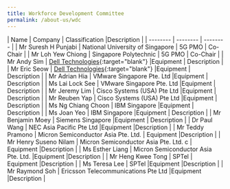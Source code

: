 ```yaml
---
title: Workforce Development Committee
permalink: /about-us/wdc
---
```

| Name | Company | Classification |Description |
| -------- | -------- | -------- |
| Mr Suresh H Punjabi |  National University of Singapore  |  5G PMO   | Co-Chair   |
| Mr Loh Yew Chiong    | Singapore Polytechnic   | 5G PMO   | Co-Chair   |
| Mr Andy Sim   |  [Dell Technologies](https://www.delltechnologies.com/en-sg/contactus.htm){:target="blank"}  |Equipment  | Description  |
| Mr Eric Seow     |  [Dell Technologies](https://www.delltechnologies.com/en-sg/contactus.htm){:target="blank"}   |Equipment  | Description  |
| Mr Adrian Hia  |  VMware Singapore Pte. Ltd   |Equipment  | Description  |
| Ms Lai Lock See |  VMware Singapore Pte. Ltd   |Equipment  | Description  |
| Mr Jeremy Lim    |  Cisco Systems (USA) Pte Ltd  |Equipment  | Description  |
| Mr Reuben Yap     | Cisco Systems (USA) Pte Ltd |Equipment  | Description  |
| Ms Ng Chiang Choon     |  IBM Singapore  |Equipment  | Description  |
| Ms Joan Yeo    |  IBM Singapore    |Equipment  | Description  |
| Mr Benjamin Moey     |  Siemens Singapore   |Equipment  |  Description  |
| Dr Paul Wang    |  NEC Asia Pacific Pte Ltd |Equipment  |Description  |
| Mr Teddy Pramono     |  Micron Semiconductor Asia Pte. Ltd.   |  Equipment  |Description  |
| Mr Henry Suseno Nilam   |  Micron Semiconductor Asia Pte. Ltd. c   |  Equipment  |Description  |
| Ms Esther Liang      |  Micron Semiconductor Asia Pte. Ltd.   |Equipment  |Description  |
| Mr Heng Kwee Tong       |  SPTel   | Equipment  |Description  |
| Ms Teresa Lee      |  SPTel  |Equipment  |Description  |
| Mr Raymond Soh   |  Ericsson Telecommunications Pte Ltd   |Equipment  |Description  |
